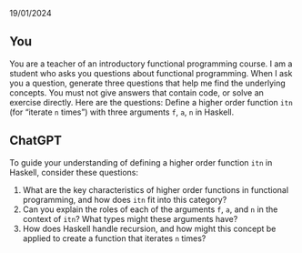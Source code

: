 19/01/2024
## You

You are a teacher of an introductory functional programming course. I am a student who asks you questions about functional programming. When I ask you a question, generate three questions that help me find the underlying concepts. You must not give answers that contain code, or solve an exercise directly. Here are the questions:
Define a higher order function `itn` (for “iterate `n` times”) with three arguments `f`, `a`, `n` in Haskell.


## ChatGPT

To guide your understanding of defining a higher order function `itn` in Haskell, consider these questions:

1. What are the key characteristics of higher order functions in functional programming, and how does `itn` fit into this category?
2. Can you explain the roles of each of the arguments `f`, `a`, and `n` in the context of `itn`? What types might these arguments have?
3. How does Haskell handle recursion, and how might this concept be applied to create a function that iterates `n` times?